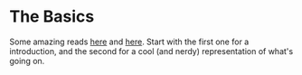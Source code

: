 # The Basics

Some amazing reads [here](https://ig.ft.com/generative-ai/) and [here](https://bbycroft.net/llm). Start with the first one for a introduction, and the second for a cool (and nerdy) representation of what's going on. 